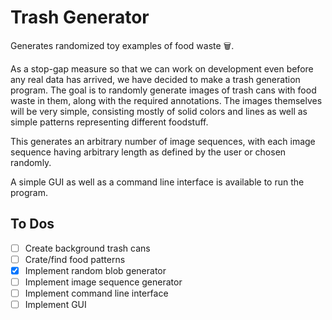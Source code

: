 # Trash Generator
Generates randomized toy examples of food waste 🗑.

As a stop-gap measure so that we can work on development even before any real data has arrived, we have decided to make a trash generation program.
The goal is to randomly generate images of trash cans with food waste in them, along with the required annotations.
The images themselves will be very simple, consisting mostly of solid colors and lines as well as simple patterns representing different foodstuff.

This generates an arbitrary number of image sequences, with each image sequence having arbitrary length as defined by the user or chosen randomly.

A simple GUI as well as a command line interface is available to run the program.

## To Dos
- [ ] Create background trash cans
- [ ] Crate/find food patterns
- [x] Implement random blob generator
- [ ] Implement image sequence generator
- [ ] Implement command line interface
- [ ] Implement GUI
